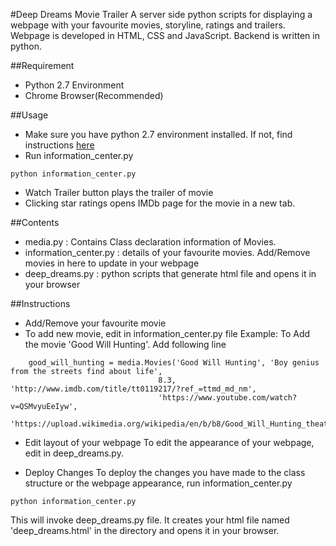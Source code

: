 #Deep Dreams Movie Trailer
A server side python scripts for displaying a webpage with your favourite movies,
storyline, ratings and trailers. Webpage is developed in HTML, CSS and JavaScript.
Backend is written in python.

##Requirement
- Python 2.7 Environment
- Chrome Browser(Recommended)

##Usage
- Make sure you have python 2.7 environment installed. If not, find instructions [here](https://www.python.org/download/releases/2.7/)
- Run information_center.py

```
python information_center.py
```

- Watch Trailer  button plays the trailer of movie
- Clicking star ratings opens IMDb page for the movie in a new tab.

##Contents
- media.py : Contains Class declaration information of Movies. 
- information_center.py : details of your favourite movies. 
  Add/Remove movies in here to update in your webpage
- deep_dreams.py : python scripts that generate html file and opens it in your browser

##Instructions
- Add/Remove your favourite movie
- To add new movie, edit in information_center.py file
Example: To Add the movie 'Good Will Hunting'. Add following line

```
	good_will_hunting = media.Movies('Good Will Hunting', 'Boy genius from the streets find about life',
                                 8.3, 'http://www.imdb.com/title/tt0119217/?ref_=ttmd_md_nm',
                                 'https://www.youtube.com/watch?v=QSMvyuEeIyw',
                                 'https://upload.wikimedia.org/wikipedia/en/b/b8/Good_Will_Hunting_theatrical_poster.jpg')
```

- Edit layout of your webpage
To edit the appearance of your webpage, edit in deep_dreams.py.

- Deploy Changes
To deploy the changes you have made to the class structure or the webpage appearance,
run information_center.py

```
python information_center.py
```

This will invoke deep_dreams.py file. It creates your html file named 'deep_dreams.html' in the
directory and opens it in your browser.





